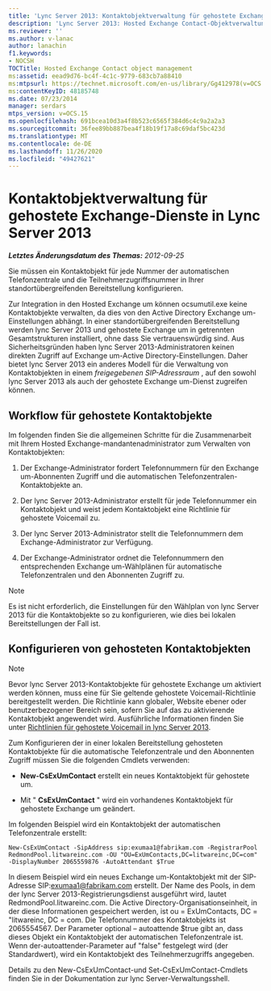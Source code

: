 ```yaml
---
title: 'Lync Server 2013: Kontaktobjektverwaltung für gehostete Exchange-Dienste'
description: 'Lync Server 2013: Hosted Exchange Contact-Objektverwaltung'
ms.reviewer: ''
ms.author: v-lanac
author: lanachin
f1.keywords:
- NOCSH
TOCTitle: Hosted Exchange Contact object management
ms:assetid: eead9d76-bc4f-4c1c-9779-683cb7a88410
ms:mtpsurl: https://technet.microsoft.com/en-us/library/Gg412978(v=OCS.15)
ms:contentKeyID: 48185748
ms.date: 07/23/2014
manager: serdars
mtps_version: v=OCS.15
ms.openlocfilehash: 691bcea10d3a4f8b523c6565f384d6c4c9a2a2a3
ms.sourcegitcommit: 36fee89bb887bea4f18b19f17a8c69daf5bc423d
ms.translationtype: MT
ms.contentlocale: de-DE
ms.lasthandoff: 11/26/2020
ms.locfileid: "49427621"
---
```

# <a name="hosted-exchange-contact-object-management-in-lync-server-2013"></a>Kontaktobjektverwaltung für gehostete Exchange-Dienste in Lync Server 2013

<div data-xmlns="http://www.w3.org/1999/xhtml">

<div class="topic" data-xmlns="http://www.w3.org/1999/xhtml" data-msxsl="urn:schemas-microsoft-com:xslt" data-cs="https://msdn.microsoft.com/">

<div data-asp="https://msdn2.microsoft.com/asp">



</div>

<div id="mainSection">

<div id="mainBody">

<span> </span>

_**Letztes Änderungsdatum des Themas:** 2012-09-25_

Sie müssen ein Kontaktobjekt für jede Nummer der automatischen Telefonzentrale und die Teilnehmerzugriffsnummer in Ihrer standortübergreifenden Bereitstellung konfigurieren.

Zur Integration in den Hosted Exchange um können ocsumutil.exe keine Kontaktobjekte verwalten, da dies von den Active Directory Exchange um-Einstellungen abhängt. In einer standortübergreifenden Bereitstellung werden lync Server 2013 und gehostete Exchange um in getrennten Gesamtstrukturen installiert, ohne dass Sie vertrauenswürdig sind. Aus Sicherheitsgründen haben lync Server 2013-Administratoren keinen direkten Zugriff auf Exchange um-Active Directory-Einstellungen. Daher bietet lync Server 2013 ein anderes Modell für die Verwaltung von Kontaktobjekten in einem *freigegebenen SIP-Adressraum* , auf den sowohl lync Server 2013 als auch der gehostete Exchange um-Dienst zugreifen können.

<div>

## <a name="hosted-contact-object-workflow"></a>Workflow für gehostete Kontaktobjekte

Im folgenden finden Sie die allgemeinen Schritte für die Zusammenarbeit mit Ihrem Hosted Exchange-mandantenadministrator zum Verwalten von Kontaktobjekten:

1.  Der Exchange-Administrator fordert Telefonnummern für den Exchange um-Abonnenten Zugriff und die automatischen Telefonzentralen-Kontaktobjekte an.

2.  Der lync Server 2013-Administrator erstellt für jede Telefonnummer ein Kontaktobjekt und weist jedem Kontaktobjekt eine Richtlinie für gehostete Voicemail zu.

3.  Der lync Server 2013-Administrator stellt die Telefonnummern dem Exchange-Administrator zur Verfügung.

4.  Der Exchange-Administrator ordnet die Telefonnummern den entsprechenden Exchange um-Wählplänen für automatische Telefonzentralen und den Abonnenten Zugriff zu.

<div>


> [!NOTE]  
> Es ist nicht erforderlich, die Einstellungen für den Wählplan von lync Server 2013 für die Kontaktobjekte so zu konfigurieren, wie dies bei lokalen Bereitstellungen der Fall ist.



</div>

</div>

<div>

## <a name="configuring-hosted-contact-objects"></a>Konfigurieren von gehosteten Kontaktobjekten

<div>


> [!NOTE]  
> Bevor lync Server 2013-Kontaktobjekte für gehostete Exchange um aktiviert werden können, muss eine für Sie geltende gehostete Voicemail-Richtlinie bereitgestellt werden. Die Richtlinie kann globaler, Website ebener oder benutzerbezogener Bereich sein, sofern Sie auf das zu aktivierende Kontaktobjekt angewendet wird. Ausführliche Informationen finden Sie unter <A href="lync-server-2013-hosted-voice-mail-policies.md">Richtlinien für gehostete Voicemail in lync Server 2013</A>.



</div>

Zum Konfigurieren der in einer lokalen Bereitstellung gehosteten Kontaktobjekte für die automatische Telefonzentrale und den Abonnenten Zugriff müssen Sie die folgenden Cmdlets verwenden:

  - **New-CsExUmContact** erstellt ein neues Kontaktobjekt für gehostete um.

  - Mit " **CsExUmContact** " wird ein vorhandenes Kontaktobjekt für gehostete Exchange um geändert.

Im folgenden Beispiel wird ein Kontaktobjekt der automatischen Telefonzentrale erstellt:

    New-CsExUmContact -SipAddress sip:exumaa1@fabrikam.com -RegistrarPool RedmondPool.litwareinc.com -OU "OU=ExUmContacts,DC=litwareinc,DC=com" -DisplayNumber 2065559876 -AutoAttendant $True

In diesem Beispiel wird ein neues Exchange um-Kontaktobjekt mit der SIP-Adresse SIP:exumaa1@fabrikam.com erstellt. Der Name des Pools, in dem der lync Server 2013-Registrierungsdienst ausgeführt wird, lautet RedmondPool.litwareinc.com. Die Active Directory-Organisationseinheit, in der diese Informationen gespeichert werden, ist ou = ExUmContacts, DC = "litwareinc, DC = com. Die Telefonnummer des Kontaktobjekts ist 2065554567. Der Parameter optional – autoattende $true gibt an, dass dieses Objekt ein Kontaktobjekt der automatischen Telefonzentrale ist. Wenn der-autoattender-Parameter auf "false" festgelegt wird (der Standardwert), wird ein Kontaktobjekt des Teilnehmerzugriffs angegeben.

Details zu den New-CsExUmContact-und Set-CsExUmContact-Cmdlets finden Sie in der Dokumentation zur lync Server-Verwaltungsshell.

</div>

</div>

<span> </span>

</div>

</div>

</div>

